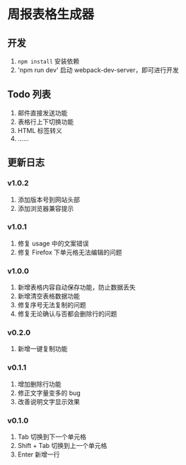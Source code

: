 # 周报表格生成器

## 开发
1. `npm install` 安装依赖
2. 'npm run dev' 启动 webpack-dev-server，即可进行开发

## Todo 列表
1. 邮件直接发送功能
2. 表格行上下切换功能
3. HTML 标签转义
4. ……

## 更新日志

### v1.0.2
1. 添加版本号到网站头部
2. 添加浏览器兼容提示

### v1.0.1
1. 修复 usage 中的文案错误
2. 修复 Firefox 下单元格无法编辑的问题

### v1.0.0
1. 新增表格内容自动保存功能，防止数据丢失
2. 新增清空表格数据功能
3. 修复序号无法复制的问题
4. 修复无论确认与否都会删除行的问题

### v0.2.0
1. 新增一键复制功能

### v0.1.1
1. 增加删除行功能
2. 修正文字量变多的 bug
3. 改善说明文字显示效果

### v0.1.0
1. Tab 切换到下一个单元格
2. Shift + Tab 切换到上一个单元格
3. Enter 新增一行